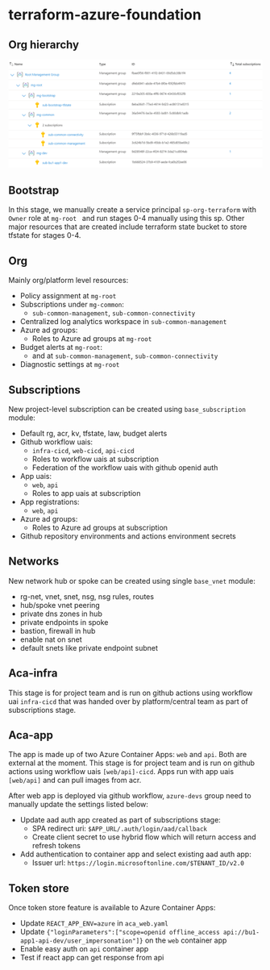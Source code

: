 # terraform-azure-foundation

## Org hierarchy

![Alt text](images/org_hierarchy.png)

## Bootstrap
In this stage, we manually create a service principal ```sp-org-terraform``` with ```Owner``` role at ```mg-root ``` and run stages 0-4 manually using this sp. Other major resources that are created include terraform state bucket to store tfstate for stages 0-4.

## Org
Mainly org/platform level resources:
- Policy assignment at ```mg-root```
- Subscriptions under ```mg-common```:
    - ```sub-common-management```, ```sub-common-connectivity```
- Centralized log analytics workspace in ```sub-common-management```
- Azure ad groups:
    - Roles to Azure ad groups at ```mg-root```
- Budget alerts at ```mg-root```:
    - and at ```sub-common-management```, ```sub-common-connectivity```
- Diagnostic settings at ```mg-root```

## Subscriptions
New project-level subscription can be created using ```base_subscription``` module:
- Default rg, acr, kv, tfstate, law, budget alerts
- Github workflow uais: 
    - ```infra-cicd```, ```web-cicd```, ```api-cicd```
    - Roles to workflow uais at subscription
    - Federation of the workflow uais with github openid auth
- App uais:
    - ```web```, ```api``` 
    - Roles to app uais at subscription 
- App registrations:
    - ```web```, ```api```
- Azure ad groups:
    - Roles to Azure ad groups at subscription
- Github repository environments and actions environment secrets

## Networks
New network hub or spoke can be created using single ```base_vnet``` module:
- rg-net, vnet, snet, nsg, nsg rules, routes
- hub/spoke vnet peering
- private dns zones in hub
- private endpoints in spoke 
- bastion, firewall in hub
- enable nat on snet
- default snets like private endpoint subnet

## Aca-infra
This stage is for project team and is run on github actions using workflow uai ```infra-cicd``` that was handed over by platform/central team as part of subscriptions stage.

## Aca-app
The app is made up of two Azure Container Apps: ```web``` and ```api```. Both are external at the moment. This stage is for project team and is run on github actions using workflow uais ```[web/api]-cicd```. Apps run with app uais ```[web/api]``` and can pull images from acr. 

After web app is deployed via github workflow, ```azure-devs``` group need to manually update the settings listed below:
- Update aad auth app created as part of subscriptions stage:
    - SPA redirect uri: ```$APP_URL/.auth/login/aad/callback```
    - Create client secret to use hybrid flow which will return access and refresh tokens
- Add authentication to container app and select existing aad auth app:
    - Issuer url: ```https://login.microsoftonline.com/$TENANT_ID/v2.0```

## Token store
Once token store feature is available to Azure Container Apps:
- Update ```REACT_APP_ENV=azure``` in ```aca_web.yaml```
- Update ```{"loginParameters":["scope=openid offline_access api://bu1-app1-api-dev/user_impersonation"]}``` on the ```web``` container app
- Enable easy auth on ```api``` container app
- Test if react app can get response from api